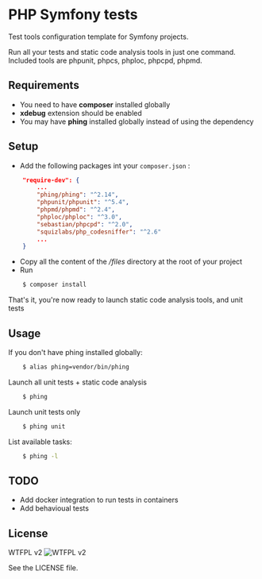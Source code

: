 # PHP Symfony tests

Test tools configuration template for Symfony projects.

Run all your tests and static code analysis tools in just one command.
Included tools are phpunit, phpcs, phploc, phpcpd, phpmd.


## Requirements

- You need to have **composer** installed globally
- **xdebug** extension should be enabled
- You may have **phing** installed globally instead of using the dependency


## Setup

- Add the following packages int your ```composer.json``` :
```json
    "require-dev": {
        ...
        "phing/phing": "^2.14",
        "phpunit/phpunit": "^5.4",
        "phpmd/phpmd": "^2.4",
        "phploc/phploc": "^3.0",
        "sebastian/phpcpd": "^2.0",
        "squizlabs/php_codesniffer": "^2.6"
        ...
    }
```

- Copy all the content of the */files* directory at the root of your project
- Run
```bash
    $ composer install
```

That's it, you're now ready to launch static code analysis tools, and unit tests


## Usage

If you don't have phing installed globally:
```bash
    $ alias phing=vendor/bin/phing
```

Launch all unit tests + static code analysis
```bash
    $ phing
```

Launch unit tests only
```bash
    $ phing unit
```

List available tasks:
```bash
    $ phing -l
```


## TODO

- Add docker integration to run tests in containers
- Add behavioual tests


## License

WTFPL v2
![WTFPL v2](http://www.wtfpl.net/wp-content/uploads/2012/12/wtfpl-badge-1.png)

See the LICENSE file.


